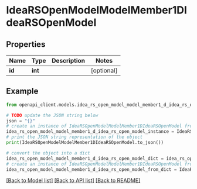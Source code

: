 # IdeaRSOpenModelModelMember1DIdeaRSOpenModel


## Properties

Name | Type | Description | Notes
------------ | ------------- | ------------- | -------------
**id** | **int** |  | [optional] 

## Example

```python
from openapi_client.models.idea_rs_open_model_model_member1_d_idea_rs_open_model import IdeaRSOpenModelModelMember1DIdeaRSOpenModel

# TODO update the JSON string below
json = "{}"
# create an instance of IdeaRSOpenModelModelMember1DIdeaRSOpenModel from a JSON string
idea_rs_open_model_model_member1_d_idea_rs_open_model_instance = IdeaRSOpenModelModelMember1DIdeaRSOpenModel.from_json(json)
# print the JSON string representation of the object
print(IdeaRSOpenModelModelMember1DIdeaRSOpenModel.to_json())

# convert the object into a dict
idea_rs_open_model_model_member1_d_idea_rs_open_model_dict = idea_rs_open_model_model_member1_d_idea_rs_open_model_instance.to_dict()
# create an instance of IdeaRSOpenModelModelMember1DIdeaRSOpenModel from a dict
idea_rs_open_model_model_member1_d_idea_rs_open_model_from_dict = IdeaRSOpenModelModelMember1DIdeaRSOpenModel.from_dict(idea_rs_open_model_model_member1_d_idea_rs_open_model_dict)
```
[[Back to Model list]](../README.md#documentation-for-models) [[Back to API list]](../README.md#documentation-for-api-endpoints) [[Back to README]](../README.md)


